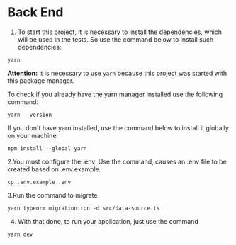 # Back End

1. To start this project, it is necessary to install the dependencies, which will be used in the tests. So use the command below to install such dependencies:

````
yarn
````
**Attention:** it is necessary to use `yarn` because this project was started with this package manager.

To check if you already have the yarn manager installed use the following command:

````
yarn --version
````

If you don't have yarn installed, use the command below to install it globally on your machine:

````
npm install --global yarn
````

2.You must configure the .env. Use the command, causes an .env file to be created based on .env.example.
````
cp .env.example .env
````

3.Run the command to migrate
````
yarn typeorm migration:run -d src/data-source.ts
````
4. With that done, to run your application, just use the command
````
yarn dev
````

